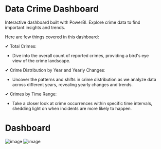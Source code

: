 # Data Crime Dashboard
Interactive dashboard built with PowerBI. Explore crime data to find important insights and trends.

Here are few things covered in this dashboard:

✔ Total Crimes:
   - Dive into the overall count of reported crimes, providing a bird's eye view of the crime landscape.

✔ Crime Distribution by Year and Yearly Changes:
   - Uncover the patterns and shifts in crime distribution as we analyze data across different years, revealing yearly changes and trends.

✔ Crimes by Time Range:
   - Take a closer look at crime occurrences within specific time intervals, shedding light on when incidents are more likely to happen.

# Dashboard

![image](https://github.com/EdwngJs/DataCrimeDashboard/assets/139380995/9a5dfa4a-794b-41c7-9857-65b3d7e82b10)
![image](https://github.com/EdwngJs/DataCrimeDashboard/assets/139380995/30825601-0a10-4c31-8aaf-f2e6d3715e26)

